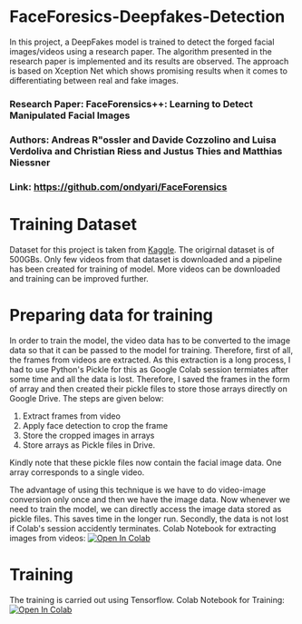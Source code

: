 # FaceForesics-Deepfakes-Detection

In this project, a DeepFakes model is trained to detect the forged facial images/videos using a research paper. The algorithm presented in the research paper is implemented and its results are observed. The approach is based on Xception Net which shows promising results when it comes to differentiating between real and fake images. 

### Research Paper: FaceForensics++: Learning to Detect Manipulated Facial Images
### Authors: Andreas R\"ossler and Davide Cozzolino and Luisa Verdoliva and Christian Riess and Justus Thies and Matthias Niessner
### Link: https://github.com/ondyari/FaceForensics

# Training Dataset
Dataset for this project is taken from [Kaggle](https://www.kaggle.com/c/deepfake-detection-challenge/data). The origirnal dataset is of 500GBs. Only few videos from that dataset is downloaded and a pipeline has been created for training of model. More videos can be downloaded and training can be improved further. 

# Preparing data for training
In order to train the model, the video data has to be converted to the image data so that it can be passed to the model for training. Therefore, first of all, the frames from videos are extracted. As this extraction is a long process, I had to use Python's Pickle for this as Google Colab session termiates after some time and all the data is lost. Therefore, I saved the frames in the form of array and then created their pickle files to store those arrays directly on Google Drive. The steps are given below:
1. Extract frames from video
2. Apply face detection to crop the frame
3. Store the cropped images in arrays
4. Store arrays as Pickle files in Drive.

Kindly note that these pickle files now contain the facial image data. One array corresponds to a single video. 

The advantage of using this technique is we have to do video-image conversion only once and then we have the image data. Now whenever we need to train the model, we can directly access the image data stored as pickle files. This saves time in the longer run. Secondly, the data is not lost if Colab's session accidently terminates. 
Colab Notebook for extracting images from videos: [![Open In Colab](https://colab.research.google.com/assets/colab-badge.svg)](https://colab.research.google.com/github/anasali0006/FaceForesics-Deepfakes-Detection/blob/main/Video_to_Images.ipynb)


# Training
The training is carried out using Tensorflow. Colab Notebook for Training:  [![Open In Colab](https://colab.research.google.com/assets/colab-badge.svg)](https://colab.research.google.com/github/anasali0006/FaceForesics-Deepfakes-Detection/blob/main/Training.ipynb)

